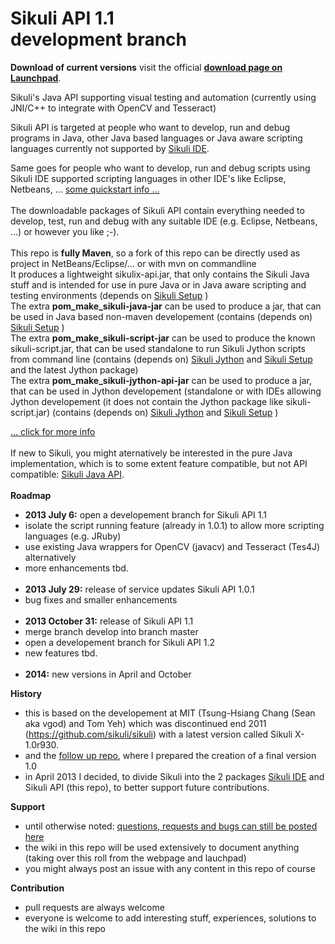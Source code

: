 Sikuli API 1.1 <br />development branch
===========

**Download of current versions** visit the official [**download page on Launchpad**](https://launchpad.net/sikuli/+download).<br />

Sikuli's Java API supporting visual testing and automation (currently using JNI/C++ to integrate with OpenCV and Tesseract)

Sikuli API is targeted at people who want to develop, run and debug programs in Java, other Java based languages or Java aware scripting languages currently not supported by [Sikuli IDE](https://github.com/RaiMan/SikuliX-IDE).

Same goes for people who want to develop, run and debug scripts using Sikuli IDE supported scripting languages in other IDE's like Eclipse, Netbeans, ... [some quickstart info ...](https://github.com/RaiMan/SikuliX-API/wiki/Usage-in-Java-programming)
<br /><br />
The downloadable packages of Sikuli API contain everything needed to develop, test, run and debug with any suitable IDE (e.g. Eclipse, Netbeans, ...) or however you like ;-).
<br /><br />
This repo is **fully Maven**, so a fork of this repo can be directly used as project in NetBeans/Eclipse/... or with mvn on commandline<br /> 
It produces a lightweight sikulix-api.jar, that only contains the Sikuli Java stuff and is intended for use in pure Java or in Java aware scripting and testing environments (depends on [Sikuli Setup](https://github.com/RaiMan/SikuliX-Setup) )<br />
The extra **pom_make_sikuli-java-jar** can be used to produce a jar, that can be used in Java based non-maven developement  (contains (depends on) [Sikuli Setup](https://github.com/RaiMan/SikuliX-Setup) )<br />
The extra **pom_make_sikuli-script-jar** can be used to produce the known sikuli-script.jar, that can be used standalone to run Sikuli Jython scripts from command line (contains (depends on) [Sikuli Jython](https://github.com/RaiMan/SikuliX-Jython) and [Sikuli Setup](https://github.com/RaiMan/SikuliX-Setup) and the latest Jython package)<br />
The extra **pom_make_sikuli-jython-api-jar** can be used to produce a jar, that can be used in Jython developement (standalone or with IDEs allowing Jython developement (it does not contain the Jython package like sikuli-script.jar) (contains (depends on) [Sikuli Jython](https://github.com/RaiMan/SikuliX-Jython) and [Sikuli Setup](https://github.com/RaiMan/SikuliX-Setup) )<br />

[... click for more info](https://github.com/RaiMan/SikuliX-API/wiki/Maven-support)<br /><br />
If new to Sikuli, you might aternatively be interested in the pure Java implementation, which is to some extent feature compatible, but not API compatible: [Sikuli Java API](http://code.google.com/p/sikuli-api).
<br /><br />
**Roadmap**
 - **2013 July 6:** open a developement branch for Sikuli API 1.1
  - isolate the script running feature (already in 1.0.1) to allow more scripting languages (e.g. JRuby)
  - use existing Java wrappers for OpenCV (javacv) and Tesseract (Tes4J) alternatively
  - more enhancements tbd.
<br /><br />
 - **2013 July 29:** release of service updates Sikuli API 1.0.1
  - bug fixes and smaller enhancements 
<br /><br />
 - **2013 October 31:** release of Sikuli API 1.1
  - merge branch develop into branch master
  - open a developement branch for Sikuli API 1.2
  - new features tbd.
<br /><br />
 - **2014:** new versions in April and October

**History**
 - this is based on the developement at MIT (Tsung-Hsiang Chang (Sean aka vgod) and Tom Yeh) which was discontinued end 2011 (https://github.com/sikuli/sikuli) with a latest version called Sikuli X-1.0r930.
 - and the [follow up repo](https://github.com/RaiMan/Sikuli12.11), where I prepared the creation of a final version 1.0
 - in April 2013 I decided, to divide Sikuli into the 2 packages [Sikuli IDE](https://github.com/RaiMan/SikuliX-IDE) and Sikuli API (this repo), to better support future contributions.

**Support**
 - until otherwise noted: [questions, requests and bugs can still be posted here](https://answers.launchpad.net/sikuli)
 - the wiki in this repo will be used extensively to document anything (taking over this roll from the webpage and lauchpad)
 - you might always post an issue with any content in this repo of course

**Contribution**
 - pull requests are always welcome
 - everyone is welcome to add interesting stuff, experiences, solutions to the wiki in this repo
